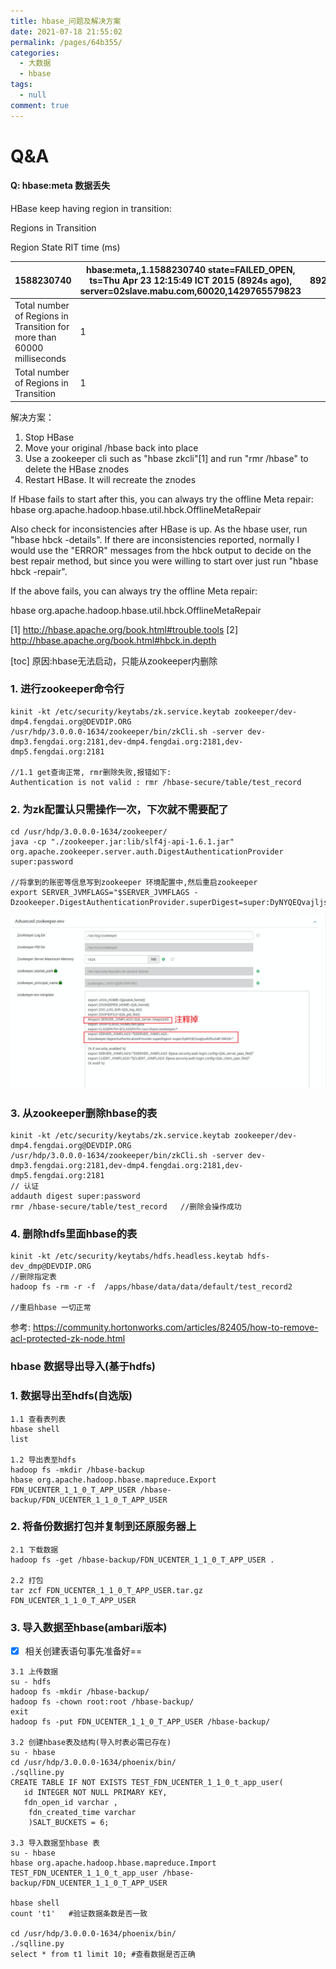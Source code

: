 ```yaml
---
title: hbase_问题及解决方案
date: 2021-07-18 21:55:02
permalink: /pages/64b355/
categories: 
  - 大数据
  - hbase
tags: 
  - null
comment: true
---
```

# Q&A

#### Q: hbase:meta 数据丢失

HBase keep having region in transition: 

Regions in Transition

Region State RIT time (ms)

| 1588230740                                                   | hbase:meta,,1.1588230740 state=FAILED_OPEN, ts=Thu Apr 23 12:15:49 ICT 2015 (8924s ago), server=02slave.mabu.com,60020,1429765579823 | 8924009 |
| ------------------------------------------------------------ | ------------------------------------------------------------ | ------- |
| Total number of Regions in Transition for more than 60000 milliseconds | 1                                                            |         |
| Total number of Regions in Transition                        | 1                                                            |         |

解决方案：

1. Stop HBase
2. Move your original /hbase back into place
3. Use a zookeeper cli such as "hbase zkcli"[1] and run "rmr /hbase" to delete the HBase znodes
4. Restart HBase. It will recreate the znodes

If Hbase fails to start after this, you can always try the offline Meta repair:
hbase org.apache.hadoop.hbase.util.hbck.OfflineMetaRepair

Also check for inconsistencies after HBase is up.  As the hbase user, run "hbase hbck -details". If there are inconsistencies reported, normally I would use the "ERROR" messages from the hbck output to decide on the best repair method, but since you were willing to start over just run "hbase hbck -repair".

If the above fails, you can always try the offline Meta repair:

hbase org.apache.hadoop.hbase.util.hbck.OfflineMetaRepair

[1] <http://hbase.apache.org/book.html#trouble.tools>
[2] <http://hbase.apache.org/book.html#hbck.in.depth>



[toc]
原因:hbase无法启动，只能从zookeeper内删除

### 1. 进行zookeeper命令行

```
kinit -kt /etc/security/keytabs/zk.service.keytab zookeeper/dev-dmp4.fengdai.org@DEVDIP.ORG
/usr/hdp/3.0.0.0-1634/zookeeper/bin/zkCli.sh -server dev-dmp3.fengdai.org:2181,dev-dmp4.fengdai.org:2181,dev-dmp5.fengdai.org:2181

//1.1 get查询正常, rmr删除失败,报错如下:
Authentication is not valid : rmr /hbase-secure/table/test_record
```
### 2. 为zk配置认只需操作一次，下次就不需要配了

```
cd /usr/hdp/3.0.0.0-1634/zookeeper/
java -cp "./zookeeper.jar:lib/slf4j-api-1.6.1.jar" org.apache.zookeeper.server.auth.DigestAuthenticationProvider super:password

//将拿到的账密等信息写到zookeeper 环境配置中,然后重启zookeeper
export SERVER_JVMFLAGS="$SERVER_JVMFLAGS -Dzookeeper.DigestAuthenticationProvider.superDigest=super:DyNYQEQvajljsxlhf5uS4PJ9R28="
```
![image-20210520133748107](image-20210520133748107.png)


### 3. 从zookeeper删除hbase的表

```
kinit -kt /etc/security/keytabs/zk.service.keytab zookeeper/dev-dmp4.fengdai.org@DEVDIP.ORG
/usr/hdp/3.0.0.0-1634/zookeeper/bin/zkCli.sh -server dev-dmp3.fengdai.org:2181,dev-dmp4.fengdai.org:2181,dev-dmp5.fengdai.org:2181
// 认证
addauth digest super:password
rmr /hbase-secure/table/test_record   //删除会操作成功
```

### 4. 删除hdfs里面hbase的表

```
kinit -kt /etc/security/keytabs/hdfs.headless.keytab hdfs-dev_dmp@DEVDIP.ORG
//删除指定表
hadoop fs -rm -r -f  /apps/hbase/data/data/default/test_record2

//重启hbase 一切正常
```

参考:
https://community.hortonworks.com/articles/82405/how-to-remove-acl-protected-zk-node.html

### hbase 数据导出导入(基于hdfs)

### 1. 数据导出至hdfs(自选版)

```
1.1 查看表列表
hbase shell
list 

1.2 导出表至hdfs
hadoop fs -mkdir /hbase-backup
hbase org.apache.hadoop.hbase.mapreduce.Export FDN_UCENTER_1_1_0_T_APP_USER /hbase-backup/FDN_UCENTER_1_1_0_T_APP_USER

```
### 2. 将备份数据打包并复制到还原服务器上

```
2.1 下载数据
hadoop fs -get /hbase-backup/FDN_UCENTER_1_1_0_T_APP_USER .

2.2 打包
tar zcf FDN_UCENTER_1_1_0_T_APP_USER.tar.gz FDN_UCENTER_1_1_0_T_APP_USER
```

### 3. 导入数据至hbase(ambari版本)
- [x] 相关创建表语句事先准备好==
```
3.1 上传数据
su - hdfs 
hadoop fs -mkdir /hbase-backup/
hadoop fs -chown root:root /hbase-backup/
exit
hadoop fs -put FDN_UCENTER_1_1_0_T_APP_USER /hbase-backup/

3.2 创建hbase表及结构(导入时表必需已存在)
su - hbase
cd /usr/hdp/3.0.0.0-1634/phoenix/bin/
./sqlline.py
CREATE TABLE IF NOT EXISTS TEST_FDN_UCENTER_1_1_0_t_app_user(
   id INTEGER NOT NULL PRIMARY KEY,
   fdn_open_id varchar ,
    fdn_created_time varchar
    )SALT_BUCKETS = 6;

3.3 导入数据至hbase 表
su - hbase
hbase org.apache.hadoop.hbase.mapreduce.Import TEST_FDN_UCENTER_1_1_0_t_app_user /hbase-backup/FDN_UCENTER_1_1_0_T_APP_USER

hbase shell
count 't1'   #验证数据条数是否一致

cd /usr/hdp/3.0.0.0-1634/phoenix/bin/
./sqlline.py
select * from t1 limit 10; #查看数据是否正确

```
